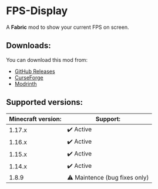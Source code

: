 # FPS-Display
A **Fabric** mod to show your current FPS on screen.

## Downloads:
You can download this mod from:
* [GitHub Releases](https://github.com/Grayray75/FPS-Display/releases)
* [CurseForge](https://www.curseforge.com/minecraft/mc-mods/fpsdisplay)
* [Modrinth](https://modrinth.com/mod/fpsdisplay)

## Supported versions:
Minecraft version: | Support:
------------------ | --------
1.17.x | ✔️ Active
1.16.x | ✔️ Active
1.15.x | ✔️ Active
1.14.x | ✔️ Active
1.8.9  | ⚠️ Maintence (bug fixes only)
